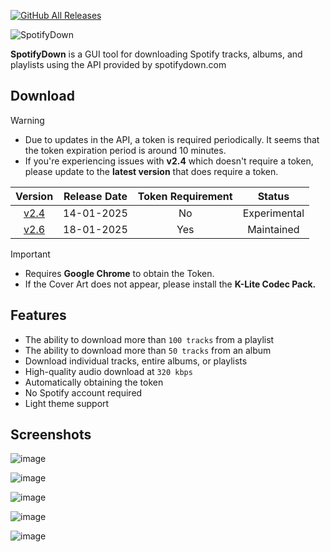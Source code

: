 [![GitHub All Releases](https://img.shields.io/github/downloads/afkarxyz/SpotifyDown-GUI/total?style=for-the-badge)](https://github.com/afkarxyz/SpotifyDown-GUI/releases)

![SpotifyDown](https://github.com/user-attachments/assets/277195c6-de38-4f31-a41e-61fbc9df01d0)

**SpotifyDown** is a GUI tool for downloading Spotify tracks, albums, and playlists using the API provided by spotifydown.com

## Download

> [!Warning]  
> - Due to updates in the API, a token is required periodically. It seems that the token expiration period is around 10 minutes.
> - If you're experiencing issues with **v2.4** which doesn't require a token, please update to the **latest version** that does require a token.

| Version   | Release Date | Token Requirement | Status |
| :--: | :--: | :--: | :--: | 
| [v2.4](https://github.com/afkarxyz/SpotifyDown-GUI/releases/download/v2.4/SpotifyDown.exe) | 14-01-2025 | No | Experimental
| [v2.6](https://github.com/afkarxyz/SpotifyDown-GUI/releases/download/v2.6/SpotifyDown.exe) | 18-01-2025 | Yes | Maintained

> [!Important]
> - Requires **Google Chrome** to obtain the Token.
> - If the Cover Art does not appear, please install the **K-Lite Codec Pack.**

## Features

- The ability to download more than `100 tracks` from a playlist  
- The ability to download more than `50 tracks` from an album
- Download individual tracks, entire albums, or playlists
- High-quality audio download at `320 kbps`
- Automatically obtaining the token
- No Spotify account required
- Light theme support

## Screenshots

![image](https://github.com/user-attachments/assets/5b4b8aae-50fe-429f-9fc6-e7688f207447)

![image](https://github.com/user-attachments/assets/68f7b704-b121-43ab-a676-6507d92c2c87)

![image](https://github.com/user-attachments/assets/de5092e3-c727-470c-b0e3-969a0a3d6ade)

![image](https://github.com/user-attachments/assets/2a6b2105-55d6-4717-8053-c7c339bb3fca)

![image](https://github.com/user-attachments/assets/2e95dd77-7925-4944-87a7-14811b30763f)

